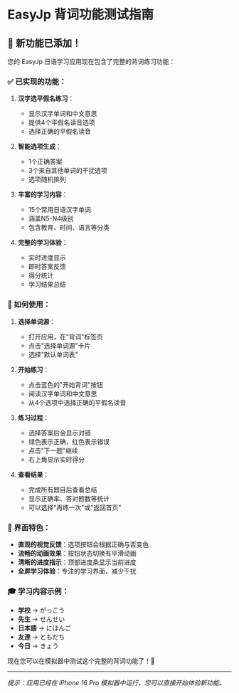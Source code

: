 # EasyJp 背词功能测试指南

## 🎉 新功能已添加！

您的 EasyJp 日语学习应用现在包含了完整的背词练习功能：

### ✅ 已实现的功能：

1. **汉字选平假名练习**：
   - 显示汉字单词和中文意思
   - 提供4个平假名读音选项
   - 选择正确的平假名读音

2. **智能选项生成**：
   - 1个正确答案
   - 3个来自其他单词的干扰选项
   - 选项随机排列

3. **丰富的学习内容**：
   - 15个常用日语汉字单词
   - 涵盖N5-N4级别
   - 包含教育、时间、语言等分类

4. **完整的学习体验**：
   - 实时进度显示
   - 即时答案反馈
   - 得分统计
   - 学习结果总结

### 🎯 如何使用：

1. **选择单词源**：
   - 打开应用，在"背词"标签页
   - 点击"选择单词源"卡片
   - 选择"默认单词表"

2. **开始练习**：
   - 点击蓝色的"开始背词"按钮
   - 阅读汉字单词和中文意思
   - 从4个选项中选择正确的平假名读音

3. **练习过程**：
   - 选择答案后会显示对错
   - 绿色表示正确，红色表示错误
   - 点击"下一题"继续
   - 右上角显示实时得分

4. **查看结果**：
   - 完成所有题目后查看总结
   - 显示正确率、答对题数等统计
   - 可以选择"再练一次"或"返回首页"

### 📱 界面特色：

- **直观的视觉反馈**：选项按钮会根据正确与否变色
- **流畅的动画效果**：按钮状态切换有平滑动画
- **清晰的进度指示**：顶部进度条显示当前进度
- **全屏学习体验**：专注的学习界面，减少干扰

### 🎓 学习内容示例：

- **学校** → がっこう
- **先生** → せんせい  
- **日本語** → にほんご
- **友達** → ともだち
- **今日** → きょう

现在您可以在模拟器中测试这个完整的背词功能了！🚀

---

*提示：应用已经在 iPhone 16 Pro 模拟器中运行，您可以直接开始体验新功能。*